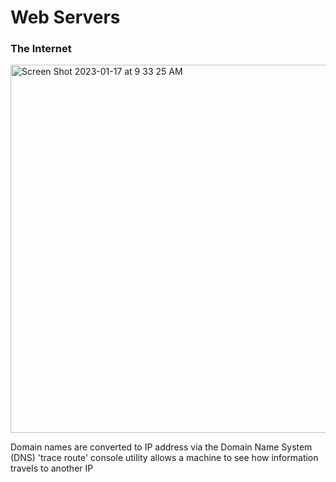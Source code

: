 # Web Servers

### The Internet
<img width="589" alt="Screen Shot 2023-01-17 at 9 33 25 AM" src="https://user-images.githubusercontent.com/99043737/212957135-9da54c7c-bb0d-4111-88e6-0886446f5c31.png">

Domain names are converted to IP address via the Domain Name System (DNS)
'trace route' console utility allows a machine to see how information travels to another IP
